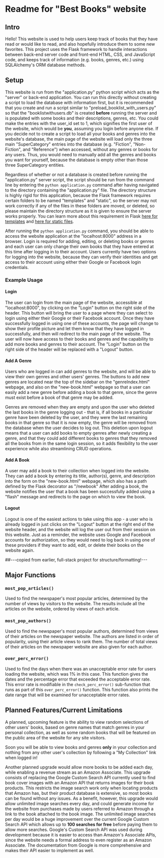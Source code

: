 # Readme for "Best Books" website

## Intro

Hello! This website is used to help users keep track of books that they have
read or would like to read, and also hopefully introduce them to some new
favorites. This project uses the Flask framework to handle interactions
between back-end server code and front-end HTML, CSS, and JavaScript code, and
keeps track of information (e.g. books, genres, etc.) using SQLAlchemy's ORM
database methods.

## Setup

This website is run from the "application.py" python script which acts as the
"server" or back-end application. You can run this directly without creating a
script to load the database with information first, but it is recommended that
you create and run a script similar to "preload_booklist_with_users.py" so that
the "booklistwithusers.db" is created **before** running the server and is
populated with some books and their descriptions, genres, etc. You could make
the entries with the user_id set to 1, which signifies the first user of the
website, which would be **you**, assuming you login before anyone else. If you
decide not to create a script to load all your books and genres into the
website's database, the main page of the website will load only the three main
"SuperCategory" entries into the database (e.g. "Fiction", "Non-Fiction", and
"Reference") when accessed, without any genres or books for any users. Thus,
you would need to manually add all the genres and books you want for yourself,
because the database is empty other than those three SuperCategory entities.

Regardless of whether or not a database is created before running the
"application.py" server script, the script should be run from the command line
by entering the `python application.py` command after having navigated to the
directory containing the "application.py" file. The directory structure is
highly rigid for this application, because the Flask framework requires
certain folders to be named "templates" and "static", so the server may not
work correctly if any of the files in these folders are moved, or deleted, so
please maintain the directory structure as it is given to ensure the server
works properly. You can learn more about this requirement in Flask
[here for templates][1] and [here for static files][2].

After running the `python application.py` command, you should be able to access
the website application at the "localhost:8000" address in a browser. Login is
required for adding, editing, or deleting books or genres and each user can
only change their own books that they have entered at this time after logging
in to their account. Users currently have two options for logging into the
website, because they can verify their identities and get access to their
account using either their Google or Facebook login credentials.


### Example Usage

#### Login

The user can login from the main page of the website, accessible at
"localhost:8000", by clicking on the "Login" button on the right side of the
header. This button will bring the user to a page where they can select to
login using either their Google or their Facebook account. Once they have
successfully logged in using one of these accounts, the page will change to
show their profile picture and let them know that they have logged in
successfully, and then will redirect to the main page of the website. The user
will now have access to their books and genres and the capability to add more
books and genres to their account. The "Login" button on the right side of the
header will be replaced with a "Logout" button.

#### Add A Genre

Users who are logged in can add genres to the website, and will be able to view
their own genres and other users' genres. The buttons to add new genres are
located near the top of the sidebar on the "genreIndex.html" webpage, and also
on the "new-book.html" webpage so that a user can easily add a new genre before
adding a book to that genre, since the genre must exist before a book of that
genre may be added.

Genres are removed when they are empty and upon the user who deleted the last
books in the genre logging out - that is, if all books in a particular genre
have been deleted by the user, and they were the last remaining books in that
genre so that it is now empty, the genre will be removed from the database
when the user decides to log out. This deletion upon logout means that a user
can add books to empty genres after newly creating a genre, and that they could
add different books to genres that they removed all the books from in the same
login session, so it adds flexibility to the user experience while also
streamlining CRUD operations.

#### Add A Book

A user may add a book to their collection when logged into the website. They
can add a book by entering its title, author(s), genre, and description into
the form on the "new-book.html" webpage, which also has a path defined by the
Flask decorator as "/newbook" After adding a book, the website notifies the
user that a book has been successfully added using a "flash" message and
redirects to the page on which to view the book.

#### Logout

Logout is one of the easiest actions to take using this app - a user who is
already logged in just clicks on the "Logout" button at the right end of the
website header, and the website will log the user out from their session on
this website. Just as a reminder, the website uses Google and Facebook
accounts for authorization, so they would need to log back in using one of
these providers if they want to add, edit, or delete their books on the
website again.

##---copied from earlier, full-stack project for structure/formatting!---

## Major Functions

### `most_pop_articles()`

Used to find the newspaper's most popular articles, determined by the number of
views by visitors to the website. The results include all the articles on the
website, ordered by views of each article.

### `most_pop_authors()`

Used to find the newspaper's most popular authors, determined from views of
their articles on the newspaper website. The authors are listed in order of
popularity, using their article views to rank them. The number of total views
of their articles on the newspaper website are also given for each author.

### `over_perc_error()`

Used to find the days when there was an unacceptable error rate for users
loading the website, which was 1% in this case. This function gives the dates
and the percentage error that exceeded the acceptable error rate. This error
rate is modifiable in the `check_perc_error()` sub-function that runs as part
of this `over_perc_error()` function. This function also prints the date range
that will be examined for unacceptable error rates.

## Planned Features/Current Limitations

A planned, upcoming feature is the ability to view random selections of other
users' books, based on genre names that match genres in your personal
collection, as well as some random books that will be featured on the public
area of the website for any site visitors.

Soon you will be able to view books and genres **only** in your collection and
nothing from any other user's collection by following a "My Collection" link
when logged in!

Another planned upgrade would allow more books to be added each day, while
enabling a revenue stream as an Amazon Associate. This upgrade consists of
replacing the Google Custom Search API currently used to find book cover
images with an Amazon API that returns images for their book products. This
restricts the image search work only when locating products that Amazon has, but
their product database is extensive, so most books can be found without any
issues. As a benefit, however, this upgrade would allow unlimited image searches
every day, and could generate income for the website from purchases made by
users referred to Amazon through a link to the book attached to the book image.
The unlimited image searches per day would be a huge improvement over the
current Google Custom Search API which allows up to **100 searches for free**
before paying them to allow more searches. Google's Custom Search API was used
during development because it is easier to access than Amazon's Associate APIs,
since the website needs a formal address to even register as an Amazon
Associate. The documentation from Google is more comprehensive and makes their
API easier to implement as well.

[1]: https://blog.miguelgrinberg.com/post/the-flask-mega-tutorial-part-ii-templates
[2]: http://exploreflask.com/en/latest/static.html
